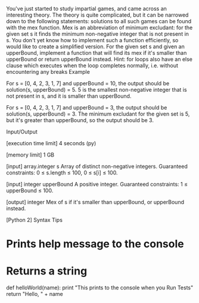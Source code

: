 You've just started to study impartial games, and came across an interesting theory. The theory is quite complicated, but it can be narrowed down to the following statements: solutions to all such games can be found with the mex function. Mex is an abbreviation of minimum excludant: for the given set s it finds the minimum non-negative integer that is not present in s.
You don't yet know how to implement such a function efficiently, so would like to create a simplified version. For the given set s and given an upperBound, implement a function that will find its mex if it's smaller than upperBound or return upperBound instead.
Hint: for loops also have an else clause which executes when the loop completes normally, i.e. without encountering any breaks
Example


For s = [0, 4, 2, 3, 1, 7] and upperBound = 10,
the output should be
solution(s, upperBound) = 5.
5 is the smallest non-negative integer that is not present in s, and it is smaller than upperBound.


For s = [0, 4, 2, 3, 1, 7] and upperBound = 3,
the output should be
solution(s, upperBound) = 3.
The minimum excludant for the given set is 5, but it's greater than upperBound, so the output should be 3.


Input/Output


[execution time limit] 4 seconds (py)


[memory limit] 1 GB


[input] array.integer s
Array of distinct non-negative integers.
Guaranteed constraints:
0 ≤ s.length ≤ 100,
0 ≤ s[i] ≤ 100.


[input] integer upperBound
A positive integer.
Guaranteed constraints:
1 ≤ upperBound ≤ 100.


[output] integer
Mex of s if it's smaller than upperBound, or upperBound instead.


[Python 2] Syntax Tips
# Prints help message to the console
# Returns a string
def helloWorld(name):
    print "This prints to the console when you Run Tests"
    return "Hello, " + name


